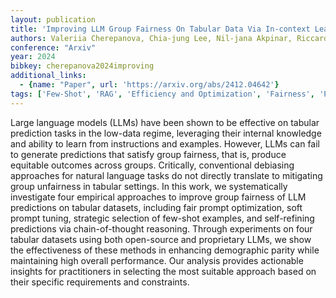 ```yaml
---
layout: publication
title: 'Improving LLM Group Fairness On Tabular Data Via In-context Learning'
authors: Valeriia Cherepanova, Chia-jung Lee, Nil-jana Akpinar, Riccardo Fogliato, Martin Andres Bertran, Michael Kearns, James Zou
conference: "Arxiv"
year: 2024
bibkey: cherepanova2024improving
additional_links:
  - {name: "Paper", url: 'https://arxiv.org/abs/2412.04642'}
tags: ['Few-Shot', 'RAG', 'Efficiency and Optimization', 'Fairness', 'Prompting', 'Bias Mitigation', 'Ethics and Bias', 'In-Context Learning']
---
```

Large language models (LLMs) have been shown to be effective on tabular
prediction tasks in the low-data regime, leveraging their internal knowledge
and ability to learn from instructions and examples. However, LLMs can fail to
generate predictions that satisfy group fairness, that is, produce equitable
outcomes across groups. Critically, conventional debiasing approaches for
natural language tasks do not directly translate to mitigating group unfairness
in tabular settings. In this work, we systematically investigate four empirical
approaches to improve group fairness of LLM predictions on tabular datasets,
including fair prompt optimization, soft prompt tuning, strategic selection of
few-shot examples, and self-refining predictions via chain-of-thought
reasoning. Through experiments on four tabular datasets using both open-source
and proprietary LLMs, we show the effectiveness of these methods in enhancing
demographic parity while maintaining high overall performance. Our analysis
provides actionable insights for practitioners in selecting the most suitable
approach based on their specific requirements and constraints.
